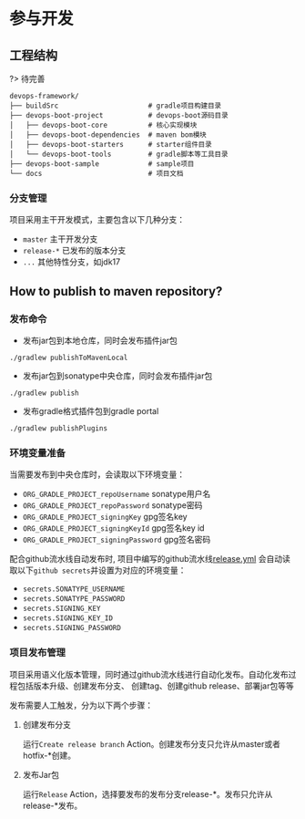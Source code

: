 # 参与开发

## 工程结构
?> 待完善

```shell script
devops-framework/
├── buildSrc                      # gradle项目构建目录
├── devops-boot-project           # devops-boot源码目录
│   ├── devops-boot-core          # 核心实现模块
│   ├── devops-boot-dependencies  # maven bom模块
│   ├── devops-boot-starters      # starter组件目录
│   └── devops-boot-tools         # gradle脚本等工具目录
├── devops-boot-sample            # sample项目
└── docs                          # 项目文档
```

### 分支管理
项目采用主干开发模式，主要包含以下几种分支：

* `master` 主干开发分支
* `release-*` 已发布的版本分支
* `...` 其他特性分支，如jdk17

## How to publish to maven repository?

### 发布命令
- 发布jar包到本地仓库，同时会发布插件jar包
```shell script
./gradlew publishToMavenLocal
```

- 发布jar包到sonatype中央仓库，同时会发布插件jar包
```shell script
./gradlew publish
```

- 发布gradle格式插件包到gradle portal
```shell script
./gradlew publishPlugins
```

### 环境变量准备
当需要发布到中央仓库时，会读取以下环境变量：

- `ORG_GRADLE_PROJECT_repoUsername`  sonatype用户名
- `ORG_GRADLE_PROJECT_repoPassword`  sonatype密码
- `ORG_GRADLE_PROJECT_signingKey`  gpg签名key
- `ORG_GRADLE_PROJECT_signingKeyId`  gpg签名key id
- `ORG_GRADLE_PROJECT_signingPassword`  gpg签名密码

配合github流水线自动发布时, 项目中编写的github流水线[release.yml](../.github/workflows/release.yml)
会自动读取以下`github secrets`并设置为对应的环境变量：

- `secrets.SONATYPE_USERNAME`
- `secrets.SONATYPE_PASSWORD`
- `secrets.SIGNING_KEY`
- `secrets.SIGNING_KEY_ID`
- `secrets.SIGNING_PASSWORD`

### 项目发布管理
项目采用语义化版本管理，同时通过github流水线进行自动化发布。自动化发布过程包括版本升级、创建发布分支、
创建tag、创建github release、部署jar包等等

发布需要人工触发，分为以下两个步骤：
1. 创建发布分支
   
   运行`Create release branch` Action。创建发布分支只允许从master或者hotfix-*创建。
2. 发布Jar包
   
   运行`Release` Action，选择要发布的发布分支release-*。发布只允许从release-*发布。
